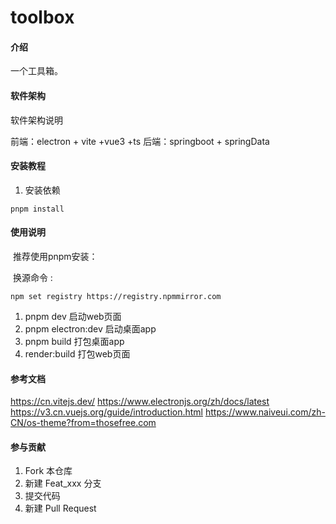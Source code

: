 # toolbox

#### 介绍
一个工具箱。

#### 软件架构
软件架构说明

前端：electron + vite +vue3 +ts
后端：springboot + springData

#### 安装教程

1.  安装依赖

   ```
   pnpm install
   ```

   

#### 使用说明
​	推荐使用pnpm安装：

​    换源命令 : 

```
npm set registry https://registry.npmmirror.com
```

1.  pnpm dev 启动web页面
2.  pnpm electron:dev 启动桌面app
3.  pnpm build 打包桌面app
4.  render:build 打包web页面
#### 参考文档
https://cn.vitejs.dev/
https://www.electronjs.org/zh/docs/latest
https://v3.cn.vuejs.org/guide/introduction.html
https://www.naiveui.com/zh-CN/os-theme?from=thosefree.com
#### 参与贡献

1.  Fork 本仓库
2.  新建 Feat_xxx 分支
3.  提交代码
4.  新建 Pull Request